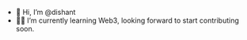 - 👋 Hi, I’m @dishant
- 👨‍💻 I’m currently learning Web3, looking forward to start contributing soon.

<!---
dishant-se/dishant-se is a ✨ special ✨ repository because its `README.md` (this file) appears on your GitHub profile.
You can click the Preview link to take a look at your changes.
--->
